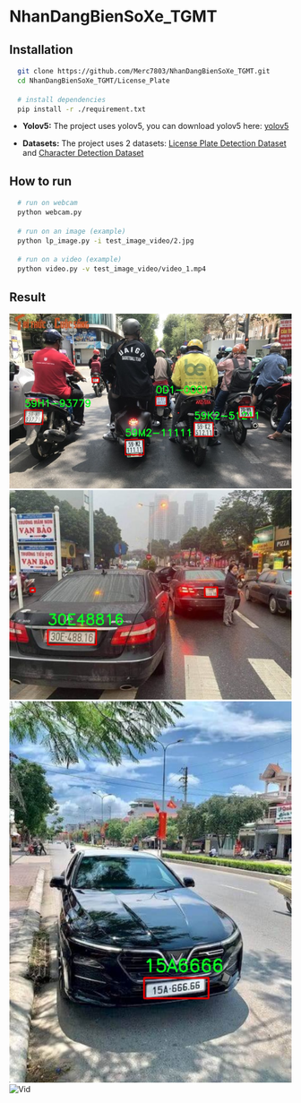 # NhanDangBienSoXe_TGMT

## Installation

```bash
  git clone https://github.com/Merc7803/NhanDangBienSoXe_TGMT.git
  cd NhanDangBienSoXe_TGMT/License_Plate

  # install dependencies
  pip install -r ./requirement.txt
```

- **Yolov5:** The project uses yolov5, you can download yolov5 here: [yolov5](https://github.com/ultralytics/yolov5)

- **Datasets:** The project uses 2 datasets: [License Plate Detection Dataset](https://drive.google.com/drive/folders/1EV0DgCJwTaBiynT7FdFsGcb5Cc7-ij33?usp=sharing) and [Character Detection Dataset](https://drive.google.com/drive/folders/14UWCrJZk66J_hKLnN9l8kQWmUbf4bumG?usp=sharing)

## How to run
```bash
  # run on webcam
  python webcam.py 
 
  # run on an image (example)
  python lp_image.py -i test_image_video/2.jpg

  # run on a video (example)
  python video.py -v test_image_video/video_1.mp4
```

## Result
![Demo 1](License_Plate/result/2.png)
![Demo 2](License_Plate/result/3.png)
![Demo 3](License_Plate/result/4.png)
![Vid](License_Plate/result/video_1.gif)
